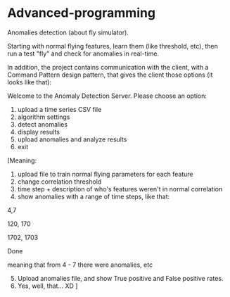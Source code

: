 # Advanced-programming

Anomalies detection (about fly simulator).

Starting with normal flying features, learn them (like threshold, etc), then run a test "fly" and check for anomalies in real-time.

In addition, the project contains communication with the client, with a Command Pattern design pattern, that gives the client those options (it looks like that):

Welcome to the Anomaly Detection Server.
Please choose an option:
1. upload a time series CSV file
2. algorithm settings
3. detect anomalies
4. display results
5. upload anomalies and analyze results
6. exit

[Meaning:

1. upload file to train normal flying parameters for each feature
2. change correlation threshold
3. time step + description of who's features weren't in normal correlation
4. show anomalies with a range of time steps, like that:

4,7

120, 170

1702, 1703

Done
  
  meaning that from 4 - 7 there were anomalies, etc
  
5. Upload anomalies file, and show True positive and False positive rates.
6. Yes, well, that... XD
]
